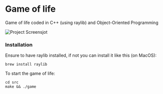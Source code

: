 # Game of life

Game of life coded in C++ (using raylib) and Object-Oriented Programming

![Project Screensjot](/game_of_life.gif)

### Installation

Ensure to have raylib installed, if not you can install it like this (on MacOS):

```
brew install raylib
```

To start the game of life:

```
cd src
make && ./game
```
